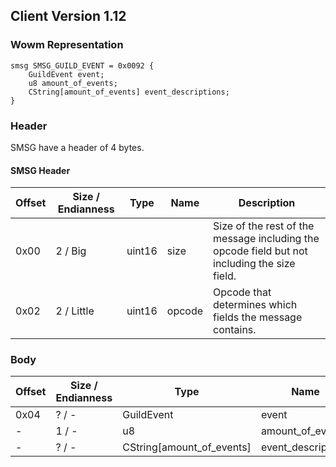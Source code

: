 ## Client Version 1.12

### Wowm Representation
```rust,ignore
smsg SMSG_GUILD_EVENT = 0x0092 {
    GuildEvent event;    
    u8 amount_of_events;    
    CString[amount_of_events] event_descriptions;    
}
```
### Header
SMSG have a header of 4 bytes.

#### SMSG Header
| Offset | Size / Endianness | Type   | Name   | Description |
| ------ | ----------------- | ------ | ------ | ----------- |
| 0x00   | 2 / Big           | uint16 | size   | Size of the rest of the message including the opcode field but not including the size field.|
| 0x02   | 2 / Little        | uint16 | opcode | Opcode that determines which fields the message contains.|
### Body
| Offset | Size / Endianness | Type | Name | Description |
| ------ | ----------------- | ---- | ---- | ----------- |
| 0x04 | ? / - | GuildEvent | event |  |
| - | 1 / - | u8 | amount_of_events |  |
| - | ? / - | CString[amount_of_events] | event_descriptions |  |
